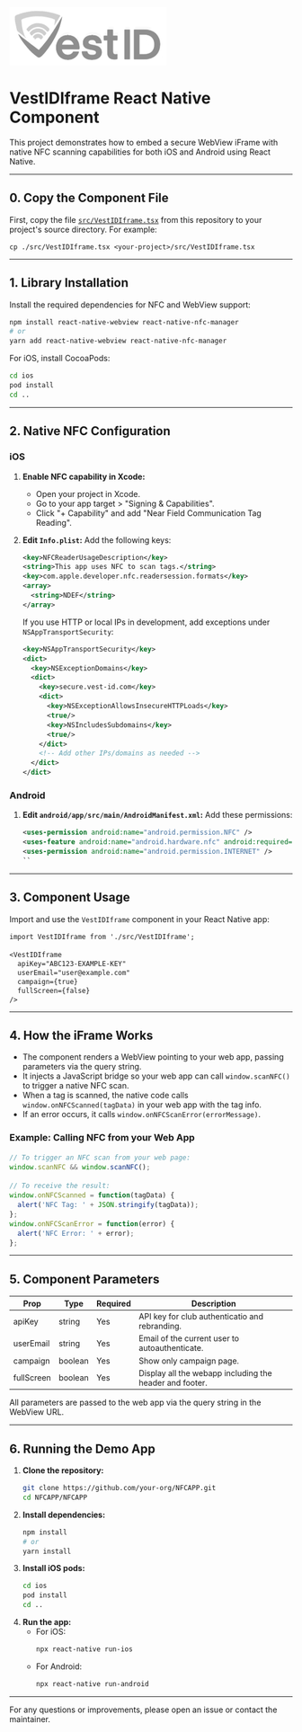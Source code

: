 
![Logo](./assets/logo.png)

# VestIDIframe React Native Component

This project demonstrates how to embed a secure WebView iFrame with native NFC scanning capabilities for both iOS and Android using React Native.

---

## 0. Copy the Component File

First, copy the file [`src/VestIDIframe.tsx`](./src/VestIDIframe.tsx) from this repository to your project's source directory. For example:

```
cp ./src/VestIDIframe.tsx <your-project>/src/VestIDIframe.tsx
```

---

## 1. Library Installation

Install the required dependencies for NFC and WebView support:

```bash
npm install react-native-webview react-native-nfc-manager
# or
yarn add react-native-webview react-native-nfc-manager
```

For iOS, install CocoaPods:
```bash
cd ios
pod install
cd ..
```

---

## 2. Native NFC Configuration

### iOS

1. **Enable NFC capability in Xcode:**
   - Open your project in Xcode.
   - Go to your app target > "Signing & Capabilities".
   - Click "+ Capability" and add "Near Field Communication Tag Reading".

2. **Edit `Info.plist`:**
   Add the following keys:
   ```xml
   <key>NFCReaderUsageDescription</key>
   <string>This app uses NFC to scan tags.</string>
   <key>com.apple.developer.nfc.readersession.formats</key>
   <array>
     <string>NDEF</string>
   </array>
   ```
   If you use HTTP or local IPs in development, add exceptions under `NSAppTransportSecurity`:
   ```xml
   <key>NSAppTransportSecurity</key>
   <dict>
     <key>NSExceptionDomains</key>
     <dict>
       <key>secure.vest-id.com</key>
       <dict>
         <key>NSExceptionAllowsInsecureHTTPLoads</key>
         <true/>
         <key>NSIncludesSubdomains</key>
         <true/>
       </dict>
       <!-- Add other IPs/domains as needed -->
     </dict>
   </dict>
   ```

### Android

1. **Edit `android/app/src/main/AndroidManifest.xml`:**
   Add these permissions:
   ```xml
   <uses-permission android:name="android.permission.NFC" />
   <uses-feature android:name="android.hardware.nfc" android:required="true" />
   <uses-permission android:name="android.permission.INTERNET" />
   ``

---

## 3. Component Usage

Import and use the `VestIDIframe` component in your React Native app:

```tsx
import VestIDIframe from './src/VestIDIframe';

<VestIDIframe
  apiKey="ABC123-EXAMPLE-KEY"
  userEmail="user@example.com"
  campaign={true}
  fullScreen={false}
/>
```

---

## 4. How the iFrame Works

- The component renders a WebView pointing to your web app, passing parameters via the query string.
- It injects a JavaScript bridge so your web app can call `window.scanNFC()` to trigger a native NFC scan.
- When a tag is scanned, the native code calls `window.onNFCScanned(tagData)` in your web app with the tag info.
- If an error occurs, it calls `window.onNFCScanError(errorMessage)`.

### Example: Calling NFC from your Web App

```js
// To trigger an NFC scan from your web page:
window.scanNFC && window.scanNFC();

// To receive the result:
window.onNFCScanned = function(tagData) {
  alert('NFC Tag: ' + JSON.stringify(tagData));
};
window.onNFCScanError = function(error) {
  alert('NFC Error: ' + error);
};
```

---

## 5. Component Parameters

| Prop        | Type     | Required | Description                                              |
|-------------|----------|----------|----------------------------------------------------------|
| apiKey      | string   | Yes      | API key for club authenticatio and rebranding.           |
| userEmail   | string   | Yes      | Email of the current user to autoauthenticate.           |
| campaign    | boolean  | Yes      | Show only campaign page.                                 |
| fullScreen  | boolean  | Yes      | Display all the webapp including the header and footer.  |

All parameters are passed to the web app via the query string in the WebView URL.

---

## 6. Running the Demo App

1. **Clone the repository:**
   ```bash
   git clone https://github.com/your-org/NFCAPP.git
   cd NFCAPP/NFCAPP
   ```
2. **Install dependencies:**
   ```bash
   npm install
   # or
   yarn install
   ```
3. **Install iOS pods:**
   ```bash
   cd ios
   pod install
   cd ..
   ```
4. **Run the app:**
   - For iOS:
     ```bash
     npx react-native run-ios
     ```
   - For Android:
     ```bash
     npx react-native run-android
     ```

---



For any questions or improvements, please open an issue or contact the maintainer.
